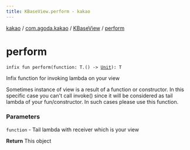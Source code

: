 ```yaml
---
title: KBaseView.perform - kakao
---
```


[kakao](../../index.html) / [com.agoda.kakao](../index.html) / [KBaseView](index.html) / [perform](.)

# perform

`infix fun perform(function: T.() -> `[`Unit`](https://kotlinlang.org/api/latest/jvm/stdlib/kotlin/-unit/index.html)`): T`

Infix function for invoking lambda on your view

Sometimes instance of view is a result of a function or constructor.
In this specific case you can't call invoke() since it will be considered as
tail lambda of your fun/constructor. In such cases please use this function.

### Parameters

`function` - Tail lambda with receiver which is your view

**Return**
This object

